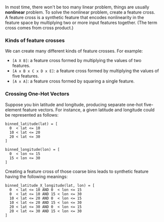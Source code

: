 In most time, there won't be too many linear problem, things are usually **nonlinear** problem. To solve the nonlinear problem, create a feature cross. A feature cross is a synthetic feature that encodes nonlinearity in the feature space by multiplying two or more input features together. (The term cross comes from cross product.)
### Kinds of feature crosses
We can create many different kinds of feature crosses. For example:
- `[A X B]`: a feature cross formed by multiplying the values of two features.
- `[A x B x C x D x E]`: a feature cross formed by multiplying the values of five features.
- `[A x A]`: a feature cross formed by squaring a single feature.

### Crossing One-Hot Vectors
Suppose you bin latitude and longitude, producing separate one-hot five-element feature vectors. For instance, a given latitude and longitude could be represented as follows:
```
binned_latitude(lat) = [
  0  < lat <= 10
  10 < lat <= 20
  20 < lat <= 30
]

binned_longitude(lon) = [
  0  < lon <= 15
  15 < lon <= 30
]
```
Creating a feature cross of those coarse bins leads to synthetic feature having the following meanings:
```
binned_latitude_X_longitude(lat, lon) = [
  0  < lat <= 10 AND 0  < lon <= 15
  0  < lat <= 10 AND 15 < lon <= 30
  10 < lat <= 20 AND 0  < lon <= 15
  10 < lat <= 20 AND 15 < lon <= 30
  20 < lat <= 30 AND 0  < lon <= 15
  20 < lat <= 30 AND 15 < lon <= 30
]
```